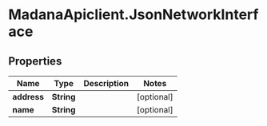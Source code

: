 # MadanaApiclient.JsonNetworkInterface

## Properties

Name | Type | Description | Notes
------------ | ------------- | ------------- | -------------
**address** | **String** |  | [optional] 
**name** | **String** |  | [optional] 


